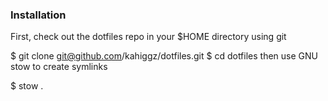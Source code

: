 ### Installation
First, check out the dotfiles repo in your $HOME directory using git

$ git clone git@github.com/kahiggz/dotfiles.git
$ cd dotfiles
then use GNU stow to create symlinks

$ stow .
